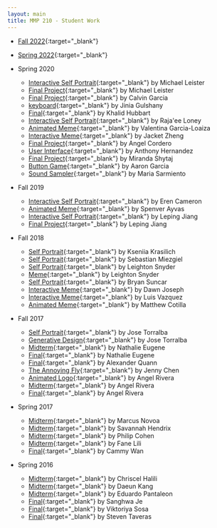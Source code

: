 ```yaml
---
layout: main
title: MMP 210 - Student Work
---
```


- [Fall 2022](https://openlab.bmcc.cuny.edu/mmp-210-fall-2022/posts/){:target="_blank"}
- [Spring 2022](https://openlab.bmcc.cuny.edu/mmp-210-spring-22/posts/){:target="_blank"}
- Spring 2020
	- [Interactive Self Portrait](https://mikenguyenleister.github.io/classwork/selfportrait3.html){:target="_blank"} by Michael Leister  
	- [Final Project](https://mikenguyenleister.github.io/classwork/finalproject2.html){:target="_blank"} by Michael Leister  
	- [Final Project](https://calvingarcia.github.io/mmp210/Final/){:target="_blank"} by Calvin Garcia  
	- [keyboard](https://jiniagulshany.github.io/mmp210/keyboard/){:target="_blank"} by Jinia Gulshany  
	- [Final](https://khalidhubbart.github.io/mmp210/Final/){:target="_blank"} by Khalid Hubbart  
	- [Interactive Self Portrait](https://raja-ee.github.io/mmp210/interactive/){:target="_blank"} by Raja'ee Loney  
	- [Animated Meme](https://valentina177.github.io/mmp210/meme3/){:target="_blank"} by Valentina Garcia-Loaiza  
	- [Interactive Meme](https://jznekker.github.io/mmp_v2/meme_v4/index.html){:target="_blank"} by Jacket Zheng  
	- [Final Project](https://angelcord20.github.io/MMP210/finalproject/){:target="_blank"} by Angel Cordero   
	- [User Interface](https://anthonyh0216.github.io/mmp210/user_interface/){:target="_blank"} by Anthony   Hernandez  
	- [Final Project](https://mirandashy.github.io/mmp210/final_project/){:target="_blank"} by Miranda Shytaj  
	- [Button Game](https://aarongarcia2017.github.io/MMP210/button_game/){:target="_blank"} by Aaron Garcia  
	- [Sound Sampler](https://maria282.github.io/mmp210/Sound/){:target="_blank"} by Maria Sarmiento  


- Fall 2019
	- [Interactive Self Portrait](https://erencameron.github.io/MMP210/interactive/index.html){:target="_blank"} by Eren Cameron
	- [Animated Meme](https://arlatius.github.io/mmp210/Projects/memelogoAnimation/index.html){:target="_blank"} by Spenver Ayvas
	- [Interactive Self Portrait](https://lepingjiang.github.io/MMP210_Leping_Jiang/p1_2/index.html){:target="_blank"} by Leping Jiang
	- [Final Project](https://lepingjiang.github.io/MMP210_Leping_Jiang/final/index.html){:target="_blank"} by Leping Jiang


- Fall 2018
	- [Self Portrait](https://kseniiakrasilich.github.io/mmp210/self_portrait_Black/index.html){:target="_blank"} by Kseniia Krasilich
	- [Self Portrait](https://seba11001.github.io/MMP210/SelfPortrait2/index.html){:target="_blank"} by Sebastian Miezgiel
	- [Self Portrait](https://leightonsnyder.github.io/mmp210/selfportrait_2.html){:target="_blank"} by Leighton Snyder
	- [Meme](https://leightonsnyder.github.io/mmp210/meme.html){:target="_blank"} by Leighton Snyder
	- [Self Portrait](18f/bryan_suncar/self_portrait_v3/index.html){:target="_blank"} by Bryan Suncar
	- [Interactive Meme](https://trinidawn.github.io/mmp210/meme_1/){:target="_blank"} by Dawn Joseph
	- [Interactive Meme](https://lufire08.github.io/MMP_210/Meme_v1/index.html){:target="_blank"} by Luis Vazquez
	- [Animated Meme](https://cotilla.github.io/MEME3/){:target="_blank"} by Matthew Cotilla


- Fall 2017
	- [Self Portrait](17f/jose_torralba/self-portrait/){:target="_blank"} by Jose Torralba
	- [Generative Design](17f/jose_torralba/midterm/){:target="_blank"} by Jose Torralba
	- [Midterm](https://nixxonwtfu.github.io/MMP210/midterm/midterm.html){:target="_blank"} by Nathalie Eugene
	- [Final](https://nixxonwtfu.github.io/MMP210/final/final.html){:target="_blank"} by Nathalie Eugene
	- [Final](https://aquann.github.io/MMP210/final/index.html){:target="_blank"} by Alexander Quann
	- [The Annoying Fly](https://chenjenny.github.io/mmp210/final/){:target="_blank"} by Jenny Chen
	- [Animated Logo](https://arivera609.github.io/mmp210/assignment6/){:target="_blank"} by Angel Rivera
	- [Midterm](https://arivera609.github.io/mmp210/midterm2/){:target="_blank"} by Angel Rivera
	- [Final](https://arivera609.github.io/mmp210/final/index.html){:target="_blank"} by Angel Rivera


- Spring 2017
	- [Midterm](17s/marcus_novoa/midterm/){:target="_blank"} by Marcus Novoa
	- [Midterm](17s/savannah_hendrix/midterm/){:target="_blank"} by Savannah Hendrix
	- [Midterm](17s/philip_cohen/midterm/){:target="_blank"} by Philip Cohen
	- [Midterm](17s/fane_lili/midterm/){:target="_blank"} by Fane Lili
	- [Final](17s/cammy_wan/final/){:target="_blank"} by Cammy Wan

- Spring 2016
	- [Midterm](16s/chriscel_halili/midterm){:target="_blank"} by Chriscel Halili	
	- [Midterm](16s/daeun_kang/midterm/){:target="_blank"} by Daeun Kang	
	- [Midterm](16s/eduardo_pantaleon/midterm/){:target="_blank"} by Eduardo Pantaleon	
	- [Final](16s/sanghwa_je/final/){:target="_blank"} by Sanghwa Je	
	- [Final](16s/viktoriya_sosa/final/){:target="_blank"} by Viktoriya Sosa	
	- [Final](16s/steven_taveras/final/){:target="_blank"} by Steven Taveras	








